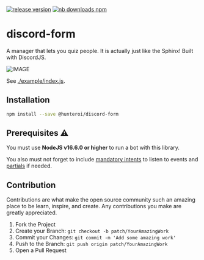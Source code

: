 <a href="https://www.npmjs.com/@hunteroi/discord-form"><img src="https://img.shields.io/github/v/release/hunteroi/discord-form?style=for-the-badge" alt="release version"/></a>
<a href="https://www.npmjs.com/@hunteroi/discord-form"><img src="https://img.shields.io/npm/dt/@hunteroi/discord-form?style=for-the-badge" alt="nb downloads npm"/></a>

# discord-form

A manager that lets you quiz people. It is actually just like the Sphinx! Built with DiscordJS.

![IMAGE](./assets/example.gif)

See [./example/index.js](./example/index.js).

## Installation

```sh
npm install --save @hunteroi/discord-form
```

## Prerequisites ⚠️

You must use **NodeJS v16.6.0 or higher** to run a bot with this library.

You also must not forget to include [mandatory intents](#mandatory-intents) to listen to events and [partials](#partials) if needed.

## Contribution

Contributions are what make the open source community such an amazing place to be learn, inspire, and create. Any contributions you make are greatly appreciated.

1. Fork the Project
2. Create your Branch: `git checkout -b patch/YourAmazingWork`
3. Commit your Changes: `git commit -m 'Add some amazing work'`
4. Push to the Branch: `git push origin patch/YourAmazingWork`
5. Open a Pull Request
